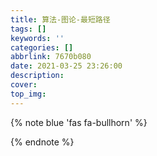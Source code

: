 ```yaml
---
title: 算法-图论-最短路径
tags: []
keywords: ''
categories: []
abbrlink: 7670b080
date: 2021-03-25 23:26:00
description:
cover:
top_img:
---
```


{% note blue 'fas fa-bullhorn' %}



{% endnote %}